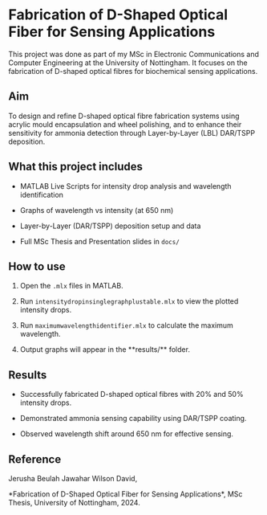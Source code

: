 # Fabrication of D-Shaped Optical Fiber for Sensing Applications



This project was done as part of my MSc in Electronic Communications and Computer Engineering at the University of Nottingham. It focuses on the fabrication of D-shaped optical fibres for biochemical sensing applications.



## Aim

To design and refine D-shaped optical fibre fabrication systems using acrylic mould encapsulation and wheel polishing, and to enhance their sensitivity for ammonia detection through Layer-by-Layer (LBL) DAR/TSPP deposition.



## What this project includes

- MATLAB Live Scripts for intensity drop analysis and wavelength identification  

- Graphs of wavelength vs intensity (at 650 nm)  

- Layer-by-Layer (DAR/TSPP) deposition setup and data  

- Full MSc Thesis and Presentation slides in `docs/`  



## How to use

1. Open the `.mlx` files in MATLAB.  

2. Run `intensitydropinsinglegraphplustable.mlx` to view the plotted intensity drops.  

3. Run `maximumwavelengthidentifier.mlx` to calculate the maximum wavelength.  

4. Output graphs will appear in the \*\*results/\*\* folder.  



## Results

- Successfully fabricated D-shaped optical fibres with 20% and 50% intensity drops.

- Demonstrated ammonia sensing capability using DAR/TSPP coating.

- Observed wavelength shift around 650 nm for effective sensing.



## Reference

Jerusha Beulah Jawahar Wilson David,  

*Fabrication of D-Shaped Optical Fiber for Sensing Applications\*, MSc Thesis, University of Nottingham, 2024.







